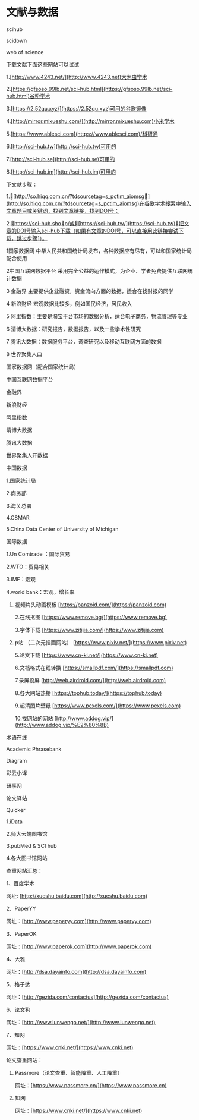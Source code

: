 # 文献与数据

scihub 

scidown

web of science 

下载文献下面这些网站可以试试 

1.[http://www.4243.net/](http://www.4243.net)大木虫学术 

2.[https://gfsoso.99lb.net/sci-hub.html](https://gfsoso.99lb.net/sci-hub.html)谷粉学术 

3.[https://2.52qu.xyz/](https://2.52qu.xyz)可用的谷歌镜像 

4.[http://mirror.mixueshu.com/](http://mirror.mixueshu.com)小米学术 

5.[https://www.ablesci.com](https://www.ablesci.com)/科研通 

6.[http://sci-hub.tw](http://sci-hub.tw)可用的 

7.[http://sci-hub.se](http://sci-hub.se)可用的 

8.[http://sci-hub.im](http://sci-hub.im)可用的 ​ 

下文献步骤： 

1.[http://so.hiqq.com.cn/?tdsourcetag=s_pctim_aiomsg](http://so.hiqq.com.cn/?tdsourcetag=s_pctim_aiomsg)在谷歌学术搜索中输入文章题目或关键词，找到文章链接，找到DOI号； 

2.https://sci-hub.shop/或[https://sci-hub.tw/](https://sci-hub.tw)把文章的DOI号输入sci-hub下载（如果有文章的DOI号，可以直接用此链接尝试下载，跳过步骤1）。​ 



1国家数据网 中华人民共和国统计局发布，各种数据应有尽有，可以和国家统计局配合使用 

2中国互联网数据平台 采用完全公益的运作模式，为企业、学者免费提供互联网统计数据 

3 金融界 主要提供企业融资，资金流向方面的数据，适合在找财报的同学 

4 新浪财经 宏观数据比较多，例如国民经济，居民收入 

5 阿里指数：主要是淘宝平台市场的数据分析，适合电子商务，物流管理等专业 

6 清博大数据：研究报告，数据报告，以及一些学术性研究 

7 腾讯大数据：数据服务平台，调查研究以及移动互联网方面的数据 

8 世界聚集人口

国家数据网（配合国家统计局） 

中国互联网数据平台 

金融界 

新浪财经 

阿里指数 

清博大数据 

腾讯大数据 

世界聚集人开数据​ 

中国数据 

1.国家统计局 

2.商务部 

3.海关总署 

4.CSMAR 

5.China Data Center of University of Michigan

国际数据 

1.Un Comtrade ：国际贸易 

2.WTO：贸易相关 

3.IMF：宏观 

4.world bank：宏观，增长率 ​

1.  视频片头动画模板 [https://panzoid.com/](https://panzoid.com)

    2.在线抠图 [https://www.remove.bg/](https://www.remove.bg)

    3.字体下载 [https://www.zitijia.com/](https://www.zitijia.com)
2.  p站 （二次元插画网站） [https://www.pixiv.net/](https://www.pixiv.net)

    5.论文下载 [https://www.cn-ki.net/](https://www.cn-ki.net)

    6.文档格式在线转换 [https://smallpdf.com/](https://smallpdf.com)

    7.录屏投屏  [http://web.airdroid.com/](http://web.airdroid.com)

    8.各大网站热榜 [https://tophub.today/](https://tophub.today)

    9.超清图片壁纸 [https://www.pexels.com/](https://www.pexels.com)

    10.找网站的网站  [http://www.addog.vip/​](http://www.addog.vip/%E2%80%8B)

术语在线

Academic Phrasebank

Diagram

彩云小译

研享网

论文驿站

Quicker​

1.iData 

2.师大云端图书馆

3.pubMed & SCI hub 

4.各大图书馆网站

查重网站汇总：

1、百度学术

网址: [http://xueshu.baidu.com](http://xueshu.baidu.com)

2、PaperYY

网址：[http://www.paperyy.com](http://www.paperyy.com)

3、PaperOK

网址：[http://www.paperok.com](http://www.paperok.com)

4、大雅

网址：[http://dsa.dayainfo.com](http://dsa.dayainfo.com)

5、格子达

网址：[http://gezida.com/contactus](http://gezida.com/contactus)

6、论文狗

网址：[http://www.lunwengo.net/](http://www.lunwengo.net)

7、知网

网址：[https://www.cnki.net/](https://www.cnki.net)



论文查重网站：

1.  Passmore（论文查重、智能降重、人工降重）

    网址：[https://www.passmore.cn/](https://www.passmore.cn)
2.  知网

    网址：[https://www.cnki.net/](https://www.cnki.net)
